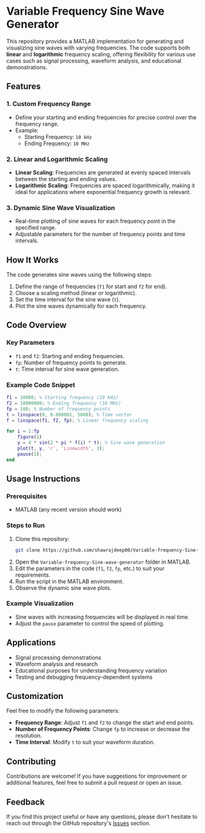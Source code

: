 # Variable Frequency Sine Wave Generator

This repository provides a MATLAB implementation for generating and visualizing sine waves with varying frequencies. The code supports both **linear** and **logarithmic** frequency scaling, offering flexibility for various use cases such as signal processing, waveform analysis, and educational demonstrations.

## Features

### 1. Custom Frequency Range
- Define your starting and ending frequencies for precise control over the frequency range.
- Example:
  - Starting Frequency: `10 kHz`
  - Ending Frequency: `10 MHz`

### 2. Linear and Logarithmic Scaling
- **Linear Scaling**: Frequencies are generated at evenly spaced intervals between the starting and ending values.
- **Logarithmic Scaling**: Frequencies are spaced logarithmically, making it ideal for applications where exponential frequency growth is relevant.

### 3. Dynamic Sine Wave Visualization
- Real-time plotting of sine waves for each frequency point in the specified range.
- Adjustable parameters for the number of frequency points and time intervals.

## How It Works
The code generates sine waves using the following steps:

1. Define the range of frequencies (`f1` for start and `f2` for end).
2. Choose a scaling method (linear or logarithmic).
3. Set the time interval for the sine wave (`t`).
4. Plot the sine waves dynamically for each frequency.

## Code Overview
### Key Parameters
- `f1` and `f2`: Starting and ending frequencies.
- `fp`: Number of frequency points to generate.
- `t`: Time interval for sine wave generation.

### Example Code Snippet
```matlab
f1 = 10000; % Starting frequency (10 kHz)
f2 = 10000000; % Ending frequency (10 MHz)
fp = 100; % Number of frequency points
t = linspace(0, 0.000001, 5000); % Time vector
f = linspace(f1, f2, fp); % Linear frequency scaling

for i = 1:fp
    figure(1)
    y = 4 * sin(2 * pi * f(i) * t); % Sine wave generation
    plot(t, y, 'r', 'Linewidth', 3);
    pause(1);
end
```

## Usage Instructions
### Prerequisites
- MATLAB (any recent version should work)

### Steps to Run
1. Clone this repository:
   ```bash
   git clone https://github.com/shawrajdeep00/Variable-frequency-Sine-wave-generator.git
   ```
2. Open the `Variable-frequency-Sine-wave-generator` folder in MATLAB.
3. Edit the parameters in the code (`f1`, `f2`, `fp`, etc.) to suit your requirements.
4. Run the script in the MATLAB environment.
5. Observe the dynamic sine wave plots.

### Example Visualization
- Sine waves with increasing frequencies will be displayed in real time.
- Adjust the `pause` parameter to control the speed of plotting.

## Applications
- Signal processing demonstrations
- Waveform analysis and research
- Educational purposes for understanding frequency variation
- Testing and debugging frequency-dependent systems

## Customization
Feel free to modify the following parameters:
- **Frequency Range**: Adjust `f1` and `f2` to change the start and end points.
- **Number of Frequency Points**: Change `fp` to increase or decrease the resolution.
- **Time Interval**: Modify `t` to suit your waveform duration.

## Contributing
Contributions are welcome! If you have suggestions for improvement or additional features, feel free to submit a pull request or open an issue.

## Feedback
If you find this project useful or have any questions, please don't hesitate to reach out through the GitHub repository's [Issues](https://github.com/shawrajdeep00/Variable-frequency-Sine-wave-generator/issues) section.
